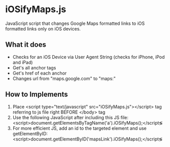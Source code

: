 iOSifyMaps.js
=============

JavaScript script that changes Google Maps formatted links to iOS formatted links only on iOS devices.

What it does
------------

* Checks for an iOS Device via User Agent String (checks for iPhone, iPod and iPad)
* Get's all anchor tags
* Get's href of each anchor
* Changes url from "maps.google.com" to "maps:"

How to Implements
-----------------

1. Place &lt;script type="text/javascript" src="iOSifyMaps.js"&gt;&lt;/script&gt; tag referring to js file right BEFORE &lt;/body&gt; tag
2. Use the following JavaScript after including this JS file:
&lt;script&gt;document.getElementsByTagName('a').iOSifyMaps();&lt;/script&lg;
3. For more efficient JS, add an id to the targeted element and use getElementByID:
&lt;script&gt;document.getElementByID('mapsLink').iOSifyMaps();&lt;/script&lg;